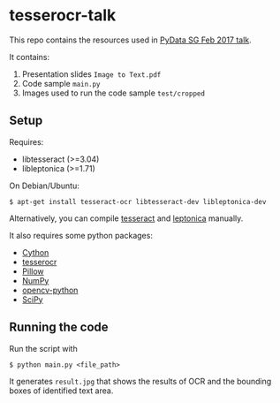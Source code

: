 # tesserocr-talk
This repo contains the resources used in [PyData SG Feb 2017 talk](https://www.meetup.com/PyData-SG/events/235981769/).

It contains:

1. Presentation slides `Image to Text.pdf`
2. Code sample `main.py`
3. Images used to run the code sample `test/cropped`

## Setup

Requires:

* libtesseract (>=3.04)
* libleptonica (>=1.71)

On Debian/Ubuntu:

    $ apt-get install tesseract-ocr libtesseract-dev libleptonica-dev

Alternatively, you can compile [tesseract](https://github.com/tesseract-ocr/tesseract/wiki/Compiling) and [leptonica](http://www.leptonica.org/source/README.html) manually.

It also requires some python packages:

* [Cython](http://cython.org/)
* [tesserocr](https://github.com/sirfz/tesserocr)
* [Pillow](http://python-pillow.org/)
* [NumPy](http://www.numpy.org/)
* [opencv-python](http://docs.opencv.org/3.2.0/d5/de5/tutorial_py_setup_in_windows.html)
* [SciPy](https://www.scipy.org)

## Running the code
Run the script with

    $ python main.py <file_path>

It generates `result.jpg` that shows the results of OCR and the bounding boxes of identified text area.
